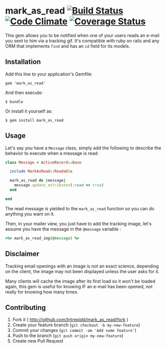 # mark_as_read [![Build Status](https://travis-ci.org/Intrepidd/mark_as_read.png?branch=master)](https://travis-ci.org/Intrepidd/mark_as_read) [![Code Climate](https://codeclimate.com/github/Intrepidd/mark_as_read.png)](https://codeclimate.com/github/Intrepidd/mark_as_read) [![Coverage Status](https://coveralls.io/repos/Intrepidd/mark_as_read/badge.png?branch=master)](https://coveralls.io/r/Intrepidd/mark_as_read?branch=master)

This gem allows you to be notified when one of your users reads an e-mail you sent to him via a tracking gif.
It's compatible with ruby on rails and any ORM that implements ``find`` and has an ``id`` field for its models.

## Installation

Add this line to your application's Gemfile:

    gem 'mark_as_read'

And then execute:

    $ bundle

Or install it yourself as:

    $ gem install mark_as_read

## Usage

Let's say you have a ``Message`` class, simply add the following to describe the behavior to execute when a message is read:
````ruby
class Message < ActiveRecord::Base

  include MarkAsRead::Readable

  mark_as_read do |message|
    message.update_attributes(:read => true)
  end

end
````
The read message is yielded to the ``mark_as_read`` function so you can do anything you want on it.


Then, in your mailer view, you just have to add the tracking image, let's assume you have the message in the ``@message`` variable :
````ruby
<%= mark_as_read_img(@message) %>
````
    
## Disclaimer

Tracking email openings with an image is not an exact science, depending on the client, the image may not been displayed unless the user asks for it.

Many clients will cache the image after its first load so it won't be loaded again, this gem is useful for knowing IF an e-mail has been opened, not really for knowing how many times.


## Contributing

1. Fork it ( http://github.com/Intrepidd/mark_as_read/fork )
2. Create your feature branch (`git checkout -b my-new-feature`)
3. Commit your changes (`git commit -am 'Add some feature'`)
4. Push to the branch (`git push origin my-new-feature`)
5. Create new Pull Request
